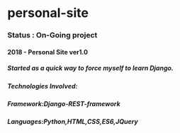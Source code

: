 # personal-site
<h3>Status : On-Going project</h3>

<h4> 2018 - Personal Site ver1.0</h4>
<h5>Started as a quick way to force myself to learn Django.</h5>

<h5>Technologies Involved:</h5>
<h5>Framework:Django-REST-framework</h5>

<h5>Languages:Python,HTML,CSS,ES6,JQuery</h5>
